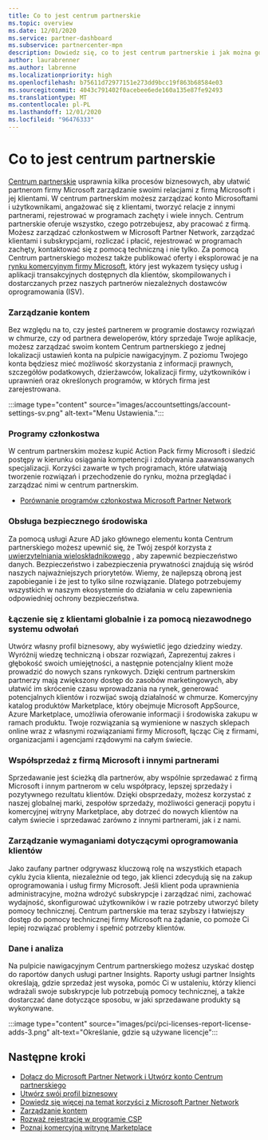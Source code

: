 ```yaml
---
title: Co to jest centrum partnerskie
ms.topic: overview
ms.date: 12/01/2020
ms.service: partner-dashboard
ms.subservice: partnercenter-mpn
description: Dowiedz się, co to jest centrum partnerskie i jak można go użyć do rozbudowy swojej firmy
author: laurabrenner
ms.author: labrenne
ms.localizationpriority: high
ms.openlocfilehash: b75611d72977151e273dd9bcc19f863b68584e03
ms.sourcegitcommit: 4043c791402f0acebee6ede160a135e87fe92493
ms.translationtype: MT
ms.contentlocale: pl-PL
ms.lasthandoff: 12/01/2020
ms.locfileid: "96476333"
---
```

# <a name="what-is-partner-center"></a>Co to jest centrum partnerskie

[Centrum partnerskie](https://partner.microsoft.com/dashboard/home) usprawnia kilka procesów biznesowych, aby ułatwić partnerom firmy Microsoft zarządzanie swoimi relacjami z firmą Microsoft i jej klientami.   W centrum partnerskim możesz zarządzać konto Microsoftami i użytkownikami, angażować się z klientami, tworzyć relacje z innymi partnerami, rejestrować w programach zachęty i wiele innych. Centrum partnerskie oferuje wszystko, czego potrzebujesz, aby pracować z firmą. Możesz zarządzać członkostwem w Microsoft Partner Network, zarządzać klientami i subskrypcjami, rozliczać i płacić, rejestrować w programach zachęty, kontaktować się z pomocą techniczną i nie tylko. Za pomocą Centrum partnerskiego możesz także publikować oferty i eksplorować je na [rynku komercyjnym firmy Microsoft](/azure/marketplace), który jest wykazem tysięcy usług i aplikacji transakcyjnych dostępnych dla klientów, skompilowanych i dostarczanych przez naszych partnerów niezależnych dostawców oprogramowania (ISV).

### <a name="manage-your-account"></a>Zarządzanie kontem

Bez względu na to, czy jesteś partnerem w programie dostawcy rozwiązań w chmurze, czy od partnera deweloperów, który sprzedaje Twoje aplikacje, możesz zarządzać swoim kontem Centrum partnerskiego z jednej lokalizacji ustawień konta na pulpicie nawigacyjnym.  Z poziomu Twojego konta będziesz mieć możliwość skorzystania z informacji prawnych, szczegółów podatkowych, dzierżawców, lokalizacji firmy, użytkowników i uprawnień oraz określonych programów, w których firma jest zarejestrowana. 

:::image type="content" source="images/accountsettings/account-settings-sv.png" alt-text="Menu Ustawienia.":::


### <a name="membership-programs"></a>Programy członkostwa

W centrum partnerskim możesz kupić Action Pack firmy Microsoft i śledzić postępy w kierunku osiągania kompetencji i zdobywania zaawansowanych specjalizacji. Korzyści zawarte w tych programach, które ułatwiają tworzenie rozwiązań i przechodzenie do rynku, można przeglądać i zarządzać nimi w centrum partnerskim.

- [Porównanie programów członkostwa Microsoft Partner Network](https://partner.microsoft.com/membership/compare-offers) 


### <a name="maintain-a-secure-environment"></a>Obsługa bezpiecznego środowiska

Za pomocą usługi Azure AD jako głównego elementu konta Centrum partnerskiego możesz upewnić się, że Twój zespół korzysta z [uwierzytelniania wieloskładnikowego](partner-security-requirements-mandating-mfa.md) , aby zapewnić bezpieczeństwo danych. Bezpieczeństwo i zabezpieczenia prywatności znajdują się wśród naszych najważniejszych priorytetów. Wiemy, że najlepszą obroną jest zapobieganie i że jest to tylko silne rozwiązanie. Dlatego potrzebujemy wszystkich w naszym ekosystemie do działania w celu zapewnienia odpowiedniej ochrony bezpieczeństwa.

### <a name="connect-with-customers-globally-and-through-a-robust-referral-system"></a>Łączenie się z klientami globalnie i za pomocą niezawodnego systemu odwołań

Utwórz własny profil biznesowy, aby wyświetlić jego dziedziny wiedzy. Wyróżnij wiedzę techniczną i obszar rozwiązań, Zaprezentuj zakres i głębokość swoich umiejętności, a następnie potencjalny klient może prowadzić do nowych szans rynkowych. Dzięki centrum partnerskim partnerzy mają zwiększony dostęp do zasobów marketingowych, aby ułatwić im skrócenie czasu wprowadzania na rynek, generować potencjalnych klientów i rozwijać swoją działalność w chmurze. Komercyjny katalog produktów Marketplace, który obejmuje Microsoft AppSource, Azure Marketplace, umożliwia oferowanie informacji i środowiska zakupu w ramach produktu. Twoje rozwiązania są wymienione w naszych sklepach online wraz z własnymi rozwiązaniami firmy Microsoft, łącząc Cię z firmami, organizacjami i agencjami rządowymi na całym świecie.

### <a name="co-sell-with-microsoft-and-other-partners"></a>Współsprzedaż z firmą Microsoft i innymi partnerami

Sprzedawanie jest ścieżką dla partnerów, aby wspólnie sprzedawać z firmą Microsoft i innym partnerom w celu współpracy, lepszej sprzedaży i pozytywnego rezultatu klientów.  Dzięki obsprzedaży, możesz korzystać z naszej globalnej marki, zespołów sprzedaży, możliwości generacji popytu i komercyjnej witryny Marketplace, aby dotrzeć do nowych klientów na całym świecie i sprzedawać zarówno z innymi partnerami, jak i z nami.

### <a name="manage-your-customers-software-needs"></a>Zarządzanie wymaganiami dotyczącymi oprogramowania klientów

Jako zaufany partner odgrywasz kluczową rolę na wszystkich etapach cyklu życia klienta, niezależnie od tego, jak klienci zdecydują się na zakup oprogramowania i usług firmy Microsoft. Jeśli klient poda uprawnienia administracyjne, można wdrożyć subskrypcje i zarządzać nimi, zachować wydajność, skonfigurować użytkowników i w razie potrzeby utworzyć bilety pomocy technicznej. Centrum partnerskie ma teraz szybszy i łatwiejszy dostęp do pomocy technicznej firmy Microsoft na żądanie, co pomoże Ci lepiej rozwiązać problemy i spełnić potrzeby klientów.

### <a name="data-and-analytics"></a>Dane i analiza

Na pulpicie nawigacyjnym Centrum partnerskiego możesz uzyskać dostęp do raportów danych usługi partner Insights. Raporty usługi partner Insights określają, gdzie sprzedaż jest wysoka, pomóc Ci w ustaleniu, którzy klienci wdrażali swoje subskrypcje lub potrzebują pomocy technicznej, a także dostarczać dane dotyczące sposobu, w jaki sprzedawane produkty są wykonywane.

:::image type="content" source="images/pci/pci-licenses-report-license-adds-3.png" alt-text="Określanie, gdzie są używane licencje":::


## <a name="next-steps"></a>Następne kroki

- [Dołącz do Microsoft Partner Network i Utwórz konto Centrum partnerskiego](mpn-create-a-partner-center-account.md)
- [Utwórz swój profil biznesowy](create-a-marketing-profile.md)
- [Dowiedz się więcej na temat korzyści z Microsoft Partner Network](mpn-find-benefits.md)
- [Zarządzanie kontem](partner-center-account-setup.md)
- [Rozważ rejestrację w programie CSP](csp-overview.md)
- [Poznaj komercyjną witrynę Marketplace](csp-commercial-marketplace-overview.md)


